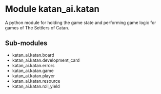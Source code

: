 Module katan_ai.katan
=====================
A python module for holding the game state and performing game logic for games of The Settlers of Catan.

Sub-modules
-----------
* katan_ai.katan.board
* katan_ai.katan.development_card
* katan_ai.katan.errors
* katan_ai.katan.game
* katan_ai.katan.player
* katan_ai.katan.resource
* katan_ai.katan.roll_yield
